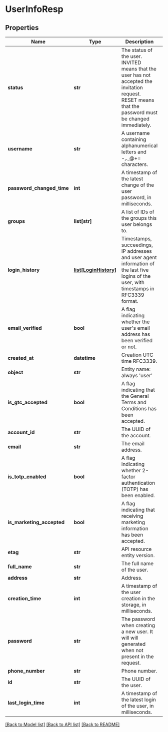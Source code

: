 # UserInfoResp

## Properties
Name | Type | Description | Notes
------------ | ------------- | ------------- | -------------
**status** | **str** | The status of the user. INVITED means that the user has not accepted the invitation request. RESET means that the password must be changed immediately. | 
**username** | **str** | A username containing alphanumerical letters and -,._@+&#x3D; characters. | [optional] 
**password_changed_time** | **int** | A timestamp of the latest change of the user password, in milliseconds. | [optional] 
**groups** | **list[str]** | A list of IDs of the groups this user belongs to. | [optional] 
**login_history** | [**list[LoginHistory]**](LoginHistory.md) | Timestamps, succeedings, IP addresses and user agent information of the last five logins of the user, with timestamps in RFC3339 format. | [optional] 
**email_verified** | **bool** | A flag indicating whether the user&#39;s email address has been verified or not. | [optional] 
**created_at** | **datetime** | Creation UTC time RFC3339. | [optional] 
**object** | **str** | Entity name: always &#39;user&#39; | 
**is_gtc_accepted** | **bool** | A flag indicating that the General Terms and Conditions has been accepted. | [optional] 
**account_id** | **str** | The UUID of the account. | 
**email** | **str** | The email address. | 
**is_totp_enabled** | **bool** | A flag indicating whether 2-factor authentication (TOTP) has been enabled. | [optional] 
**is_marketing_accepted** | **bool** | A flag indicating that receiving marketing information has been accepted. | [optional] 
**etag** | **str** | API resource entity version. | 
**full_name** | **str** | The full name of the user. | [optional] 
**address** | **str** | Address. | [optional] 
**creation_time** | **int** | A timestamp of the user creation in the storage, in milliseconds. | [optional] 
**password** | **str** | The password when creating a new user. It will will generated when not present in the request. | [optional] 
**phone_number** | **str** | Phone number. | [optional] 
**id** | **str** | The UUID of the user. | 
**last_login_time** | **int** | A timestamp of the latest login of the user, in milliseconds. | [optional] 

[[Back to Model list]](../README.md#documentation-for-models) [[Back to API list]](../README.md#documentation-for-api-endpoints) [[Back to README]](../README.md)


